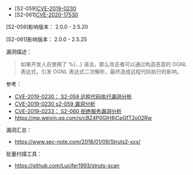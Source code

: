 - [S2-059][CVE-2019-0230](https://cwiki.apache.org/confluence/display/WW/S2-059)
- [S2-061][CVE-2020-17530](https://cwiki.apache.org/confluence/display/WW/S2-061)

[S2-059]影响版本：
2.0.0 - 2.5.20

[S2-061]影响版本：
2.0.0 - 2.5.25

漏洞描述：
> 如果开发人员使用了 %{…} 语法，那么攻击者可以通过构造恶意的  OGNL  表达式，引发  OGNL  表达式二次解析，最终造成远程代码执行的影响。




参考：
- [CVE-2019-0230： S2-059 远程代码执行漏洞分析](https://mp.weixin.qq.com/s/AIIEE_Ril49WAoyDp64_og)
- [CVE-2019-0230 s2-059 漏洞分析](https://www.cnblogs.com/ph4nt0mer/p/13512599.html)
- [CVE-2019-0233： S2-060 拒绝服务漏洞分析](https://mp.weixin.qq.com/s/OJRxxvD9BnUEyzB0q0Z9yQ)
- https://mp.weixin.qq.com/s/cBZ4P0GIH8jCpGfT2o02Rw


漏洞汇总：
- https://www.sec-note.com/2018/01/09/Struts2-xxx/

批量扫描工具：
- https://github.com/Lucifer1993/struts-scan
